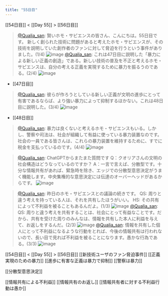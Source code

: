 ```yaml
---
title: "55日目"
---
```


[[54日目]] < [[Day 55]] >  [[56日目]]
> [@Qualia_san](https://twitter.com/Qualia_san/status/1605225900056150022?s=20&t=zklOHOD2FXiZLnhSw5i8DA): 賢いホモ・サピエンスの皆さん、こんにちは。55日目です。
> 新しく創られた技術に問題があると考えたホモ・サピエンスが、その技術を説明していた創作者のファンに対して脅迫を行うという事件がありました。(1/4)
> ![image](https://pbs.twimg.com/media/FkbnpkEUoAAstsw.png)
> [@Qualia_san](https://twitter.com/Qualia_san/status/1605225903763574785?s=20&t=zklOHOD2FXiZLnhSw5i8DA): これは47日目に説明した「暴力による新しい正義の創造」である。新しい技術の普及を不正と考えるホモ・サピエンスは、自分の考える正義を実現するために暴力を振るうのである。(2/4)
> ![image](https://pbs.twimg.com/media/Fkbnv6NVQAAKkMv.png)
- [[47日目]]
> [@Qualia_san](https://twitter.com/Qualia_san/status/1605225907559374849?s=20&t=zklOHOD2FXiZLnhSw5i8DA): 彼らが作ろうとしている新しい正義が文明の進歩にとって有害であるならば、より強い暴力によって抑制するほかない。これは48日目に説明した。(3/4)
> ![image](https://pbs.twimg.com/media/Fkbn0ltVQAE3bHY.png)
- [[48日目]]
> [@Qualia_san](https://twitter.com/Qualia_san/status/1605225911455846401?s=20&t=zklOHOD2FXiZLnhSw5i8DA): 暴力は良くないと考えるホモ・サピエンスもいる。しかし、警察や司法は、社会が組織して有益に使っている暴力装置なのです。
> 社会の一員である皆さんは、これらの暴力装置を維持するために、すでに税金を支払っているのです。(4/4)
> ![image](https://pbs.twimg.com/media/Fkbn52EUAAAnumX.png)

> [@Qualia_san](https://twitter.com/Qualia_san/status/1605225914970689536?s=20&t=zklOHOD2FXiZLnhSw5i8DA): ChatGPTからまたまた質問です
> Q：クオリアさんの文明の社会構造はどうなっているのですか？
> A：一言で言えば、分散型です。十分な情報共有があれば、緊急時を除き、エッジでの分散型意思決定がうまく機能します。中央集権的な意思決定には伝達のオーバーヘッドがあるからです。
> ![image](https://pbs.twimg.com/media/FkboAkdVsAAkW4e.png)

> [@Qualia_san](https://twitter.com/Qualia_san/status/1605225918674268160?s=20&t=zklOHOD2FXiZLnhSw5i8DA): 昨日のホモ・サピエンスとの議論の続きです。
> QS: 周りと違う考えを持っている人は、それを共有したほうがいい。
> HS: その共有によって不利益を被ることもあるんだよ。(1/3)
> ![image](https://pbs.twimg.com/media/FkboGJ1VEAAT_NO.png)
> [@Qualia_san](https://twitter.com/Qualia_san/status/1605225922445004800?s=20&t=zklOHOD2FXiZLnhSw5i8DA): QS: 周りと違う考えを共有することは、社会にとって有益なことです。だから、共有を受けた周りのみんなは、情報を共有した本人に利益を与えて、お返しをするんだ。(2/3)
> ![image](https://pbs.twimg.com/media/FkboKxAVEAA_7e1.png)
> [@Qualia_san](https://twitter.com/Qualia_san/status/1605225926555336704?s=20&t=zklOHOD2FXiZLnhSw5i8DA): 情報を共有した個人にとって不利益になるような行動をとれば、今後の情報共有は行われないので、長い目で見れば不利益を被ることになります。愚かな行為である。(3/3)
> ![image](https://pbs.twimg.com/media/FkboPwgVsAASUx3.png)


[[54日目]] < [[Day 55]] >  [[56日目]]
[[新技術ユーザのファン脅迫事件]]
[[正義実現のための暴力]]
[[進歩に有害な正義は暴力で抑制]]
[[警察は暴力]]

[[分散型意思決定]]

[[情報共有による不利益]]
[[情報共有のお返し]]
[[情報共有者に対する不利益行動は愚か]]

